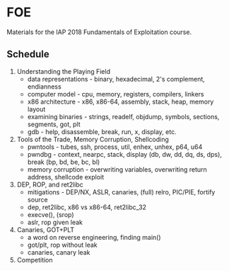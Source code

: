 # FOE
Materials for the IAP 2018 Fundamentals of Exploitation course.

## Schedule
1. Understanding the Playing Field
    * data representations - binary, hexadecimal, 2's complement, endianness
    * computer model - cpu, memory, registers, compilers, linkers
    * x86 architecture - x86, x86-64, assembly, stack, heap, memory layout
    * examining binaries - strings, readelf, objdump, symbols, sections, segments, got, plt
    * gdb - help, disassemble, break, run, x, display, etc.
2. Tools of the Trade, Memory Corruption, Shellcoding
    * pwntools - tubes, ssh, process, util, enhex, unhex, p64, u64
    * pwndbg - context, nearpc, stack, display (db, dw, dd, dq, ds, dps), break (bp, bd, be, bc, bl)
    * memory corruption - overwriting variables, overwriting return address, shellcode exploit
3. DEP, ROP, and ret2libc
    * mitigations - DEP/NX, ASLR, canaries, (full) relro, PIC/PIE, fortify source
    * dep, ret2libc, x86 vs x86-64, ret2libc_32
    * execve(), (srop)
    * aslr, rop given leak
4. Canaries, GOT+PLT
    * a word on reverse engineering, finding main()
    * got/plt, rop without leak
    * canaries, canary leak
5. Competition
